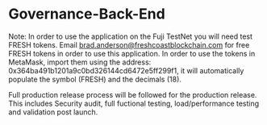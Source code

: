 # Governance-Back-End

Note: In order to use the application on the Fuji TestNet you will need test FRESH tokens. Email brad.anderson@freshcoastblockchain.com for free FRESH tokens in order to use this application.  In order to use the tokens in MetaMask, import them using the address: 0x364ba491b1201a9c0bd326144cd6472e5ff299f1, it will automatically populate the symbol (FRESH)  and the decimals (18).

Full production release process will be followed for the production release.  This includes Security audit, full fuctional testing, load/performance testing and validation post launch.

